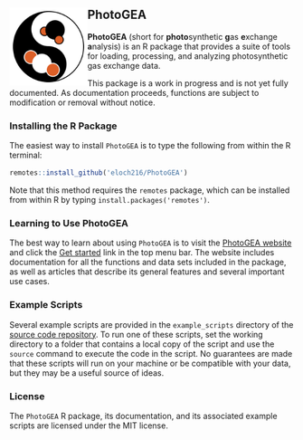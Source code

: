 
<!-- README.md is generated from README.Rmd. Please edit that file.      -->
<!-- To locally generate README.md, run rmarkdown::render('README.Rmd'). -->

## PhotoGEA <a href="https://eloch216.github.io/PhotoGEA/"><img src="man/figures/logo.svg" align="left" style="height:138px"></a>

**PhotoGEA** (short for **photo**synthetic **g**as **e**xchange
**a**nalysis) is an R package that provides a suite of tools for
loading, processing, and analyzing photosynthetic gas exchange data.

This package is a work in progress and is not yet fully documented. As
documentation proceeds, functions are subject to modification or removal
without notice.

### Installing the R Package

The easiest way to install `PhotoGEA` is to type the following from
within the R terminal:

``` r
remotes::install_github('eloch216/PhotoGEA')
```

Note that this method requires the `remotes` package, which can be
installed from within R by typing `install.packages('remotes')`.

### Learning to Use PhotoGEA

The best way to learn about using `PhotoGEA` is to visit the [PhotoGEA
website](https://eloch216.github.io/PhotoGEA/index.html) and click the
[Get
started](https://eloch216.github.io/PhotoGEA/articles/PhotoGEA.html)
link in the top menu bar. The website includes documentation for all the
functions and data sets included in the package, as well as articles
that describe its general features and several important use cases.

### Example Scripts

Several example scripts are provided in the `example_scripts` directory
of the [source code repository](https://github.com/eloch216/PhotoGEA).
To run one of these scripts, set the working directory to a folder that
contains a local copy of the script and use the `source` command to
execute the code in the script. No guarantees are made that these
scripts will run on your machine or be compatible with your data, but
they may be a useful source of ideas.

### License

The `PhotoGEA` R package, its documentation, and its associated example
scripts are licensed under the MIT license.
